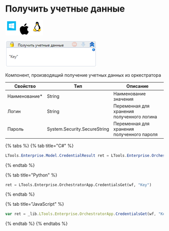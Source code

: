 # Получить учетные данные

![](<../../../../.gitbook/assets/image (100) (1) (1) (1) (1) (2) (251).png>)

![](<../../../../.gitbook/assets/image (270).png>)

Компонент, производящий получение учетных данных из оркестратора

| Свойство       | Тип                          | Описание                                   |
| -------------- | ---------------------------- | ------------------------------------------ |
| Наименование\* | String                       | Наименование значения                      |
| Логин          | String                       | Переменная для хранения полученного логина |
| Пароль         | System.Security.SecureString | Переменная для хранения полученного пароля |

{% tabs %}
{% tab title="C#" %}
```csharp
LTools.Enterprise.Model.CredentialResult ret = LTools.Enterprise.OrchestratorApp.CredentialsGet(wf, "Key");
```
{% endtab %}

{% tab title="Python" %}
```python
ret = LTools.Enterprise.OrchestratorApp.CredentialsGet(wf, "Key")
```
{% endtab %}

{% tab title="JavaScript" %}
```javascript
var ret = _lib.LTools.Enterprise.OrchestratorApp.CredentialsGet(wf, "Key");
```
{% endtab %}
{% endtabs %}
